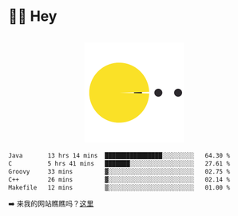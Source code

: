 
# 👋🏻 Hey
<div align="center">
	<br>
	<img src="https://raw.githubusercontent.com/Aniket965/Aniket965/master/pacman.svg?sanitize=true" width="200" height="200">
	<br>
</div>

<!--START_SECTION:waka-->
```text
Java       13 hrs 14 mins  ████████████████░░░░░░░░░   64.30 % 
C          5 hrs 41 mins   ███████░░░░░░░░░░░░░░░░░░   27.61 % 
Groovy     33 mins         ▓░░░░░░░░░░░░░░░░░░░░░░░░   02.75 % 
C++        26 mins         ▓░░░░░░░░░░░░░░░░░░░░░░░░   02.14 % 
Makefile   12 mins         ▒░░░░░░░░░░░░░░░░░░░░░░░░   01.00 % 
```
<!--END_SECTION:waka-->

 ➡️  来我的网站瞧瞧吗？[这里](https://www.shaolongfei.com)
